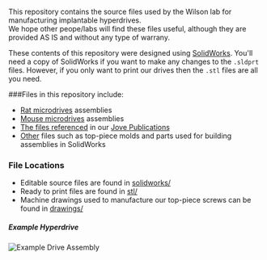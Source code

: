 This repository contains the source files used by the Wilson lab for manufacturing implantable hyperdrives.  
We hope other peope/labs will find these files useful, although they are provided AS IS and without any type of warrany.

These contents of this repository were designed using [SolidWorks](http://www.solidworks.com/). You'll need a copy of
SolidWorks if you want to make any changes to the `.sldprt` files.  However, if you only want to print our drives then
the `.stl` files are all you need.

###Files in this repository include:

* [Rat microdrives](https://github.com/wilsonlab/CAD-Files/tree/master/solidworks/drives-rat) assemblies
* [Mouse microdrives](https://github.com/wilsonlab/CAD-Files/tree/master/solidworks/drives-mouse) assemblies
* [The files referenced](https://github.com/wilsonlab/CAD-Files/tree/master/solidworks/drives-rat/jove) in our [Jove Publications](http://www.jove.com/search?authors=Matthew+Wilson%2C+Massachusetts+Institute+of+Technology)
* [Other](https://github.com/wilsonlab/CAD-Files/tree/master/solidworks/other) files such as top-piece molds and parts used for building assemblies in SolidWorks

### File Locations
 * Editable source files are found in [solidworks/](https://github.com/wilsonlab/CAD-Files/tree/master/solidworks)
 * Ready to print files are found in [stl/](https://github.com/wilsonlab/CAD-Files/tree/master/stl)
 * Machine drawings used to manufacture our top-piece screws can be found in [drawings/](https://github.com/wilsonlab/CAD-Files/tree/master/drawing)

##### Example Hyperdrive
![Example Drive Assembly](http://i.imgur.com/if46J.png)
